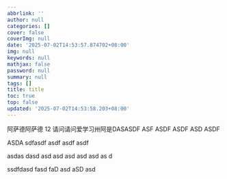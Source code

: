 ```yaml
---
abbrlink: ''
author: null
categories: []
cover: false
coverImg: null
date: '2025-07-02T14:53:57.874702+08:00'
img: null
keywords: null
mathjax: false
password: null
summary: null
tags: []
title: title
toc: true
top: false
updated: '2025-07-02T14:53:58.203+08:00'
---
```

阿萨德阿萨德 12 请问请问爱学习卅阿是DASASDF ASF ASDF ASDF ASD ASDF 

ASDA sdfasdf asdf asdf asdf 

asdas dasd asd asd asd asd asd as d

ssdfdasd fasd faD asd aSD asd

